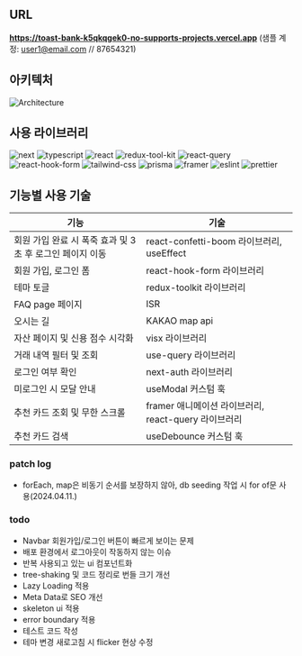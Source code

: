 ## URL

**https://toast-bank-k5qkqgek0-no-supports-projects.vercel.app**
(샘플 계정: user1@email.com // 87654321)

## 아키텍처

![Architecture](https://github.com/no-support/toast-bank/assets/50227723/f2d6c158-341d-4150-8c20-e62c628946f4)

## 사용 라이브러리

![next](https://img.shields.io/badge/nextjs-444444?style=for-the-badge&logo=next.js) ![typescript](https://img.shields.io/badge/typescript-444444?style=for-the-badge&logo=typescript) ![react](https://img.shields.io/badge/react-444444?style=for-the-badge&logo=react) ![redux-tool-kit](https://img.shields.io/badge/redux_tool_kit-444444?style=for-the-badge&logo=redux) ![react-query](https://img.shields.io/badge/react_query-444444?style=for-the-badge&logo=react-query) ![react-hook-form](https://img.shields.io/badge/react_hook_form-444444?style=for-the-badge&logo=react-hook-form) ![tailwind-css](https://img.shields.io/badge/tailwind_css-444444?style=for-the-badge&logo=tailwind-css) ![prisma](https://img.shields.io/badge/prisma-444444?style=for-the-badge&logo=prisma) ![framer](https://img.shields.io/badge/framer-444444?style=for-the-badge&logo=framer) ![eslint](https://img.shields.io/badge/eslint-444444?style=for-the-badge&logo=eslint) ![prettier](https://img.shields.io/badge/prettier-444444?style=for-the-badge&logo=prettier)

## 기능별 사용 기술

| 기능                                                     | 기술                                                 |
| -------------------------------------------------------- | ---------------------------------------------------- |
| 회원 가입 완료 시 폭죽 효과 및 3초 후 로그인 페이지 이동 | react-confetti-boom 라이브러리, useEffect            |
| 회원 가입, 로그인 폼                                     | react-hook-form 라이브러리                           |
| 테마 토글                                                | redux-toolkit 라이브러리                             |
| FAQ page 페이지                                          | ISR                                                  |
| 오시는 길                                                | KAKAO map api                                        |
| 자산 페이지 및 신용 점수 시각화                          | visx 라이브러리                                      |
| 거래 내역 필터 및 조회                                   | use-query 라이브러리                                 |
| 로그인 여부 확인                                         | next-auth 라이브러리                                 |
| 미로그인 시 모달 안내                                    | useModal 커스텀 훅                                   |
| 추천 카드 조회 및 무한 스크롤                            | framer 애니메이션 라이브러리, react-query 라이브러리 |
| 추천 카드 검색                                           | useDebounce 커스텀 훅                                |

### patch log

- forEach, map은 비동기 순서를 보장하지 않아, db seeding 작업 시 for of문 사용(2024.04.11.)

### todo

- Navbar 회원가입/로그인 버튼이 빠르게 보이는 문제
- 배포 환경에서 로그아웃이 작동하지 않는 이슈
- 반복 사용되고 있는 ui 컴포넌트화
- tree-shaking 및 코드 정리로 번들 크기 개선
- Lazy Loading 적용
- Meta Data로 SEO 개선
- skeleton ui 적용
- error boundary 적용
- 테스트 코드 작성
- 테마 변경 새로고침 시 flicker 현상 수정

